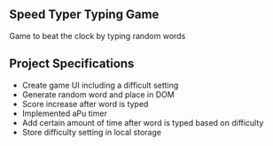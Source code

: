 ## Speed Typer Typing Game

Game to beat the clock by typing random words

## Project Specifications

- Create game UI including a difficult setting
- Generate random word and place in DOM
- Score increase after word is typed
- Implemented aPu timer
- Add certain amount of time after word is typed based on difficulty
- Store difficulty setting in local storage
